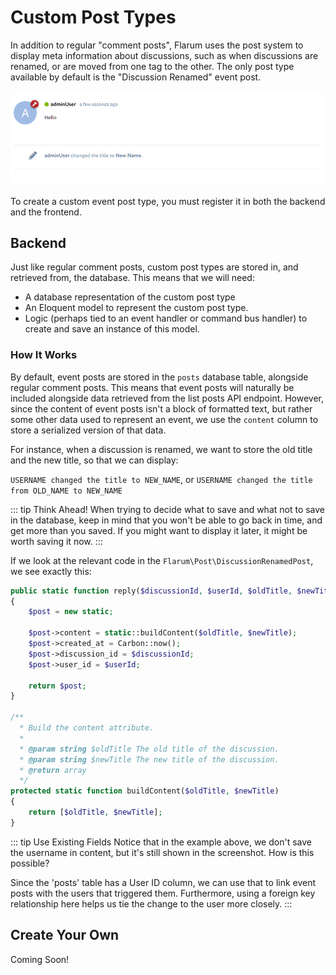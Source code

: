 # Custom Post Types

In addition to regular "comment posts", Flarum uses the post system to display meta information about discussions, such as when discussions are renamed, or are moved from one tag to the other. The only post type available by default is the "Discussion Renamed" event post.

![Discussion Renamed Event Post](../images/extend/post-types/post-type.png)

To create a custom event post type, you must register it in both the backend and the frontend.

## Backend

Just like regular comment posts, custom post types are stored in, and retrieved from, the database. This means that we will need:

- A database representation of the custom post type
- An Eloquent model to represent the custom post type.
- Logic (perhaps tied to an event handler or command bus handler) to create and save an instance of this model.

### How It Works

By default, event posts are stored in the `posts` database table, alongside regular comment posts. This means that event posts will naturally be included alongside data retrieved from the list posts API endpoint. However, since the content of event posts isn't a block of formatted text, but rather some other data used to represent an event, we use the `content` column to store a serialized version of that data.

For instance, when a discussion is renamed, we want to store the old title and the new title, so that we can display:

`USERNAME changed the title to NEW_NAME`, or `USERNAME changed the title from OLD_NAME to NEW_NAME`

::: tip Think Ahead!
When trying to decide what to save and what not to save in the database, keep in mind that you won't be able to go back in time, and get more than you saved. If you might want to display it later, it might be worth saving it now.
:::

If we look at the relevant code in the `Flarum\Post\DiscussionRenamedPost`, we see exactly this:

```php
public static function reply($discussionId, $userId, $oldTitle, $newTitle)
{
    $post = new static;

    $post->content = static::buildContent($oldTitle, $newTitle);
    $post->created_at = Carbon::now();
    $post->discussion_id = $discussionId;
    $post->user_id = $userId;

    return $post;
}

/**
  * Build the content attribute.
  *
  * @param string $oldTitle The old title of the discussion.
  * @param string $newTitle The new title of the discussion.
  * @return array
  */
protected static function buildContent($oldTitle, $newTitle)
{
    return [$oldTitle, $newTitle];
}
```

::: tip Use Existing Fields
Notice that in the example above, we don't save the username in content, but it's still shown in the screenshot. How is this possible?

Since the 'posts' table has a User ID column, we can use that to link event posts with the users that triggered them. Furthermore, using a foreign key relationship here helps us tie the change to the user more closely.
:::


## Create Your Own

Coming Soon!
